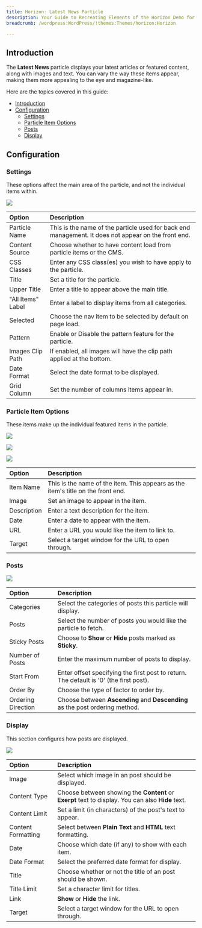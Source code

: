 ```yaml
---
title: Horizon: Latest News Particle
description: Your Guide to Recreating Elements of the Horizon Demo for WordPress
breadcrumb: /wordpress:WordPress/!themes:Themes/horizon:Horizon

---
```


## Introduction

The **Latest News** particle displays your latest articles or featured content, along with images and text. You can vary the way these items appear, making them more appealing to the eye and magazine-like.

Here are the topics covered in this guide:

- [Introduction](#introduction)
- [Configuration](#configuration)
  - [Settings](#settings)
  - [Particle Item Options](#particle-item-options)
  - [Posts](#posts)
  - [Display](#display)

## Configuration

### Settings

These options affect the main area of the particle, and not the individual items within.

![](assets/particle_latestnews2.png)

| Option            | Description                                                                                         |
| :-------------    | :-------------------------------------------------------------------------------------------------- |
| Particle Name     | This is the name of the particle used for back end management. It does not appear on the front end. |
| Content Source    | Choose whether to have content load from particle items or the CMS.                                 |
| CSS Classes       | Enter any CSS class(es) you wish to have apply to the particle.                                     |
| Title             | Set a title for the particle.                                                                       |
| Upper Title       | Enter a title to appear above the main title.                                                       |
| "All Items" Label | Enter a label to display items from all categories.                                                 |
| Selected          | Choose the nav item to be selected by default on page load.                                         |
| Pattern           | Enable or Disable the pattern feature for the particle.                                             |
| Images Clip Path  | If enabled, all images will have the clip path applied at the bottom.                               |
| Date Format       | Select the date format to be displayed.                                                             |
| Grid Column       | Set the number of columns items appear in.                                                          |

### Particle Item Options

These items make up the individual featured items in the particle.

![](assets/particle_latestnews3.png)

![](assets/particle_latestnews4.png)

![](assets/particle_latestnews5.png)

| Option      | Description                                                                      |
| :---------- | :------------------------------------------------------------------------------- |
| Item Name   | This is the name of the item. This appears as the item's title on the front end. |
| Image       | Set an image to appear in the item.                                              |
| Description | Enter a text description for the item.                                           |
| Date        | Enter a date to appear with the item.                                            |
| URL         | Enter a URL you would like the item to link to.                                  |
| Target      | Select a target window for the URL to open through.                              |

### Posts

![](assets/particle_latestnews6.png)

| Option             | Description                                                                            |
| :-----             | :-----                                                                                 |
| Categories         | Select the categories of posts this particle will display.                             |
| Posts              | Select the number of posts you would like the particle to fetch.                       |
| Sticky Posts       | Choose to **Show** or **Hide** posts marked as **Sticky**.                             |
| Number of Posts    | Enter the maximum number of posts to display.                                          |
| Start From         | Enter offset specifying the first post to return. The default is '0' (the first post). |
| Order By           | Choose the type of factor to order by.                                                 |
| Ordering Direction | Choose between **Ascending** and **Descending** as the post ordering method.           |

### Display

This section configures how posts are displayed.

![](assets/particle_latestnews7.png)

| Option             | Description                                                                                       |
| :-----             | :-----                                                                                            |
| Image              | Select which image in an post should be displayed.                                                |
| Content Type       | Choose between showing the **Content** or **Exerpt** text to display. You can also **Hide** text. |
| Content Limit      | Set a limit (in characters) of the post's text to appear.                                         |
| Content Formatting | Select between **Plain Text** and **HTML** text formatting.                                       |
| Date               | Choose which date (if any) to show with each item.                                                |
| Date Format        | Select the preferred date format for display.                                                     |
| Title              | Choose whether or not the title of an post should be shown.                                       |
| Title Limit        | Set a character limit for titles.                                                                 |
| Link               | **Show** or **Hide** the link.                                                                    |
| Target             | Select a target window for the URL to open through.                                               |